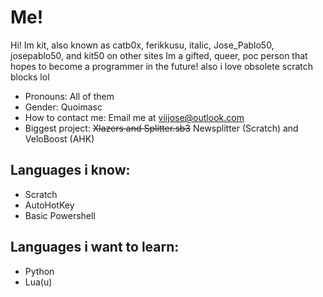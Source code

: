 # Me!
Hi! Im kit, also known as catb0x, ferikkusu, itaIic, Jose_Pablo50, josepablo50, and kit50 on other sites
Im a gifted, queer, poc person that hopes to become a programmer in the future!
also i love obsolete scratch blocks lol

- Pronouns: All of them
- Gender: Quoimasc
- How to contact me: Email me at viijose@outlook.com
- Biggest project: ~~Xlazers and Splitter.sb3~~ Newsplitter (Scratch) and VeloBoost (AHK)

## Languages i know:
- Scratch
- AutoHotKey
- Basic Powershell

## Languages i want to learn:
- Python
- Lua(u)
